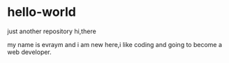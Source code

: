 # hello-world
just another repository
 hi,there
 
 my name is evraym and i am new here,i like coding and going to become a web developer.
